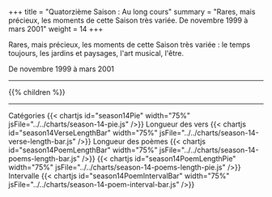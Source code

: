 +++
title = "Quatorzième Saison : Au long cours"
summary = "Rares, mais précieux, les moments de cette Saison très variée. De novembre 1999 à mars 2001"
weight = 14
+++

Rares, mais précieux, les moments de cette Saison très variée : le temps toujours, les jardins et paysages, l'art musical, l'être.

De novembre 1999 à mars 2001

---
{{% children  %}}

---
Catégories
{{< chartjs id="season14Pie" width="75%" jsFile="../../charts/season-14-pie.js" />}}
Longueur des vers
{{< chartjs id="season14VerseLengthBar" width="75%" jsFile="../../charts/season-14-verse-length-bar.js" />}}
Longueur des poèmes
{{< chartjs id="season14PoemLengthBar" width="75%" jsFile="../../charts/season-14-poems-length-bar.js" />}}
{{< chartjs id="season14PoemLengthPie" width="75%" jsFile="../../charts/season-14-poems-length-pie.js" />}}
Intervalle
{{< chartjs id="season14PoemIntervalBar" width="75%" jsFile="../../charts/season-14-poem-interval-bar.js" />}}
